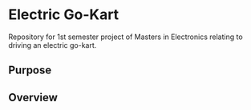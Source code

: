 # Electric Go-Kart
Repository for 1st semester project of Masters in Electronics relating to driving an electric go-kart.

## Purpose

## Overview
